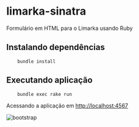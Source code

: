 # limarka-sinatra
Formulário em HTML para o Limarka usando Ruby

## Instalando dependências

		bundle install

## Executando aplicação

		bundle exec rake run

Acessando a aplicação em [http://localhost:4567](http://localhost:4567)

![bootstrap](https://user-images.githubusercontent.com/3603111/51500098-9cdf3e00-1dab-11e9-9212-5a92565d2de1.png)

